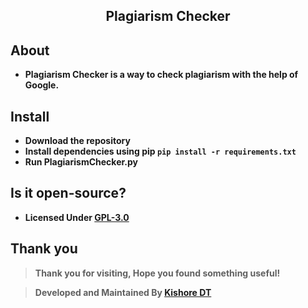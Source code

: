 <h2 align="center">Plagiarism Checker</h2>

## About
- **Plagiarism Checker is a way to check plagiarism with the help of Google.**

## Install
- **Download the repository**
- **Install dependencies using pip `pip install -r requirements.txt`**
- **Run PlagiarismChecker.py**

## Is it open-source?
- **Licensed Under [GPL-3.0](https://github.com/KishoreDT/Music-Player/blob/main/LICENSE)**

## Thank you
> **Thank you for visiting, Hope you found something useful!**

> **Developed and Maintained By [Kishore DT](https://github.com/KishoreDT)**
